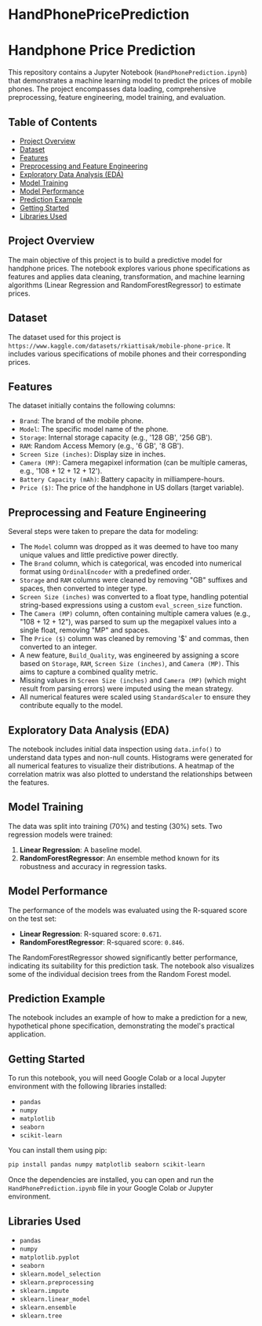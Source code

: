 # HandPhonePricePrediction
# Handphone Price Prediction

This repository contains a Jupyter Notebook (`HandPhonePrediction.ipynb`) that demonstrates a machine learning model to predict the prices of mobile phones. The project encompasses data loading, comprehensive preprocessing, feature engineering, model training, and evaluation.

## Table of Contents

  - [Project Overview](https://www.google.com/search?q=%23project-overview)
  - [Dataset](https://www.google.com/search?q=%23dataset)
  - [Features](https://www.google.com/search?q=%23features)
  - [Preprocessing and Feature Engineering](https://www.google.com/search?q=%23preprocessing-and-feature-engineering)
  - [Exploratory Data Analysis (EDA)](https://www.google.com/search?q=%23exploratory-data-analysis-eda)
  - [Model Training](https://www.google.com/search?q=%23model-training)
  - [Model Performance](https://www.google.com/search?q=%23model-performance)
  - [Prediction Example](https://www.google.com/search?q=%23prediction-example)
  - [Getting Started](https://www.google.com/search?q=%23getting-started)
  - [Libraries Used](https://www.google.com/search?q=%23libraries-used)

## Project Overview

The main objective of this project is to build a predictive model for handphone prices. The notebook explores various phone specifications as features and applies data cleaning, transformation, and machine learning algorithms (Linear Regression and RandomForestRegressor) to estimate prices.

## Dataset

The dataset used for this project is `https://www.kaggle.com/datasets/rkiattisak/mobile-phone-price`. It includes various specifications of mobile phones and their corresponding prices.

## Features

The dataset initially contains the following columns:

  - `Brand`: The brand of the mobile phone.
  - `Model`: The specific model name of the phone.
  - `Storage`: Internal storage capacity (e.g., '128 GB', '256 GB').
  - `RAM`: Random Access Memory (e.g., '6 GB', '8 GB').
  - `Screen Size (inches)`: Display size in inches.
  - `Camera (MP)`: Camera megapixel information (can be multiple cameras, e.g., '108 + 12 + 12 + 12').
  - `Battery Capacity (mAh)`: Battery capacity in milliampere-hours.
  - `Price ($)`: The price of the handphone in US dollars (target variable).

## Preprocessing and Feature Engineering

Several steps were taken to prepare the data for modeling:

  - The `Model` column was dropped as it was deemed to have too many unique values and little predictive power directly.
  - The `Brand` column, which is categorical, was encoded into numerical format using `OrdinalEncoder` with a predefined order.
  - `Storage` and `RAM` columns were cleaned by removing "GB" suffixes and spaces, then converted to integer type.
  - `Screen Size (inches)` was converted to a float type, handling potential string-based expressions using a custom `eval_screen_size` function.
  - The `Camera (MP)` column, often containing multiple camera values (e.g., "108 + 12 + 12"), was parsed to sum up the megapixel values into a single float, removing "MP" and spaces.
  - The `Price ($)` column was cleaned by removing '$' and commas, then converted to an integer.
  - A new feature, `Build_Quality`, was engineered by assigning a score based on `Storage`, `RAM`, `Screen Size (inches)`, and `Camera (MP)`. This aims to capture a combined quality metric.
  - Missing values in `Screen Size (inches)` and `Camera (MP)` (which might result from parsing errors) were imputed using the mean strategy.
  - All numerical features were scaled using `StandardScaler` to ensure they contribute equally to the model.

## Exploratory Data Analysis (EDA)

The notebook includes initial data inspection using `data.info()` to understand data types and non-null counts. Histograms were generated for all numerical features to visualize their distributions. A heatmap of the correlation matrix was also plotted to understand the relationships between the features.

## Model Training

The data was split into training (70%) and testing (30%) sets. Two regression models were trained:

1.  **Linear Regression**: A baseline model.
2.  **RandomForestRegressor**: An ensemble method known for its robustness and accuracy in regression tasks.

## Model Performance

The performance of the models was evaluated using the R-squared score on the test set:

  - **Linear Regression**: R-squared score: `0.671`.
  - **RandomForestRegressor**: R-squared score: `0.846`.

The RandomForestRegressor showed significantly better performance, indicating its suitability for this prediction task. The notebook also visualizes some of the individual decision trees from the Random Forest model.

## Prediction Example

The notebook includes an example of how to make a prediction for a new, hypothetical phone specification, demonstrating the model's practical application.

## Getting Started

To run this notebook, you will need Google Colab or a local Jupyter environment with the following libraries installed:

  - `pandas`
  - `numpy`
  - `matplotlib`
  - `seaborn`
  - `scikit-learn`

You can install them using pip:

```bash
pip install pandas numpy matplotlib seaborn scikit-learn
```

Once the dependencies are installed, you can open and run the `HandPhonePrediction.ipynb` file in your Google Colab or Jupyter environment.

## Libraries Used

  - `pandas`
  - `numpy`
  - `matplotlib.pyplot`
  - `seaborn`
  - `sklearn.model_selection`
  - `sklearn.preprocessing`
  - `sklearn.impute`
  - `sklearn.linear_model`
  - `sklearn.ensemble`
  - `sklearn.tree`
